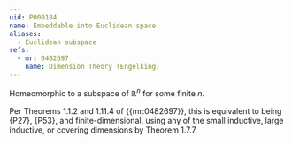 ```yaml
---
uid: P000184
name: Embeddable into Euclidean space
aliases:
  - Euclidean subspace
refs:
  - mr: 0482697
    name: Dimension Theory (Engelking)
---
```


Homeomorphic to a subspace of $\mathbb R^n$ for some finite $n$.

Per Theorems 1.1.2 and 1.11.4 of {{mr:0482697}}, this is equivalent to being {P27}, {P53}, and finite-dimensional, using any of the small inductive, large inductive, or covering dimensions by Theorem 1.7.7.
